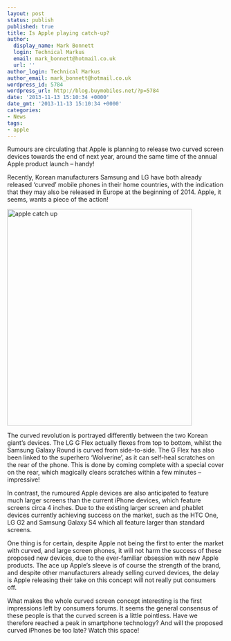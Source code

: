 ```yaml
---
layout: post
status: publish
published: true
title: Is Apple playing catch-up?
author:
  display_name: Mark Bonnett
  login: Technical Markus
  email: mark_bonnett@hotmail.co.uk
  url: ''
author_login: Technical Markus
author_email: mark_bonnett@hotmail.co.uk
wordpress_id: 5784
wordpress_url: http://blog.buymobiles.net/?p=5784
date: '2013-11-13 15:10:34 +0000'
date_gmt: '2013-11-13 15:10:34 +0000'
categories:
- News
tags:
- apple
---
```

<p><span class="postStandFirst">Rumours are circulating that Apple is planning to release two curved screen devices towards the end of next year, around the same time of the annual Apple product launch &ndash; handy!</span></p>
<p>Recently, Korean manufacturers Samsung and LG have both already released &lsquo;curved&rsquo; mobile phones in their home countries, with the indication that they may also be released in Europe at the beginning of 2014. Apple, it seems, wants a piece of the action!</p>
<p><img class="aligncenter size-full wp-image-5785" alt="apple catch up" src="https://a1comms-blog-buymobiles.storage.googleapis.com/2014/10/apple-catch-up.jpg" width="427" height="500" /></p>
<p>The curved revolution is portrayed differently between the two Korean giant&rsquo;s devices. The LG G Flex actually flexes from top to bottom, whilst the Samsung Galaxy Round is curved from side-to-side. The G Flex has also been linked to the superhero &lsquo;Wolverine&rsquo;, as it can self-heal scratches on the rear of the phone. This is done by coming complete with a special cover on the rear, which magically clears scratches within a few minutes &ndash; impressive!</p>
<p>In contrast, the rumoured Apple devices are also anticipated to feature much larger screens than the current iPhone devices, which feature screens circa 4 inches. Due to the existing larger screen and phablet devices currently achieving success on the market, such as the HTC One, LG G2 and Samsung Galaxy S4 which all feature larger than standard screens.</p>
<p>One thing is for certain, despite Apple not being the first to enter the market with curved, and large screen phones, it will not harm the success of these proposed new devices, due to the ever-familiar obsession with new Apple products. The ace up Apple&rsquo;s sleeve is of course the strength of the brand, and despite other manufacturers already selling curved devices, the delay is Apple releasing their take on this concept will not really put consumers off.</p>
<p>What makes the whole curved screen concept interesting is the first impressions left by consumers forums. It seems the general consensus of these people is that the curved screen is a little pointless. Have we therefore reached a peak in smartphone technology? And will the proposed curved iPhones be too late? Watch this space!</p>
